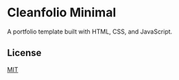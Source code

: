 # Cleanfolio Minimal

A portfolio template built with HTML, CSS, and JavaScript.

## License

[MIT](https://choosealicense.com/licenses/mit/)
